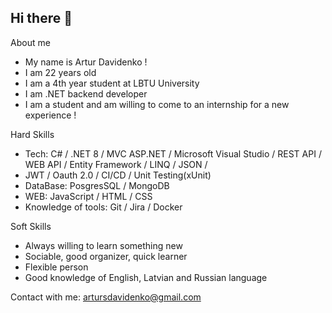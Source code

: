 ## Hi there 👋

About me

 - My name is Artur Davidenko !
 - I am 22 years old 
 - I am a 4th year student at LBTU University
 - I am .NET backend developer
 - I am a student and am willing to come to an internship for a new experience !

Hard Skills

 - Tech: C# / .NET 8 / MVC ASP.NET / Microsoft Visual Studio / REST API / WEB API / Entity Framework / LINQ / JSON /
 - JWT / Oauth 2.0 / CI/CD / Unit Testing(xUnit)
 - DataBase: PosgresSQL / MongoDB
 - WEB: JavaScript / HTML / CSS 
 - Knowledge of tools: Git / Jira / Docker 

Soft Skills
 
 - Always willing to learn something new
 - Sociable, good organizer, quick learner 
 - Flexible person
 - Good knowledge of English, Latvian and Russian language
   

 Contact with me: 
   artursdavidenko@gmail.com
  
   


<!--
**ArturDavidenko/ArturDavidenko** is a ✨ _special_ ✨ repository because its `README.md` (this file) appears on your GitHub profile.

Here are some ideas to get you started:

- 🔭 I’m currently working on ...
- 🌱 I’m currently learning ...
- 👯 I’m looking to collaborate on ...
- 🤔 I’m looking for help with ...
- 💬 Ask me about ...
- 📫 How to reach me: ...
- 😄 Pronouns: ...
- ⚡ Fun fact: ...
-->
